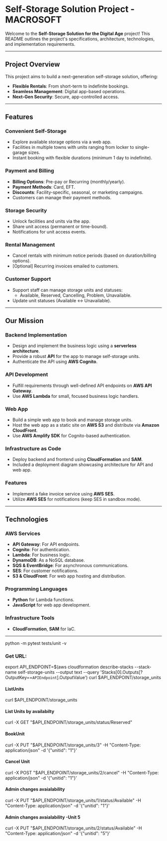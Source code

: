 # Self-Storage Solution Project -MACROSOFT

Welcome to the **Self-Storage Solution for the Digital Age** project! This README outlines the project's specifications, architecture, technologies, and implementation requirements.

---

## Project Overview

This project aims to build a next-generation self-storage solution, offering:
- **Flexible Rentals**: From short-term to indefinite bookings.
- **Seamless Management**: Digital app-based operations.
- **Next-Gen Security**: Secure, app-controlled access.

---

## Features

### Convenient Self-Storage
- Explore available storage options via a web app.
- Facilities in multiple towns with units ranging from locker to single-garage sizes.
- Instant booking with flexible durations (minimum 1 day to indefinite).

### Payment and Billing
- **Billing Options**: Pre-pay or Recurring (monthly/yearly).
- **Payment Methods**: Card, EFT.
- **Discounts**: Facility-specific, seasonal, or marketing campaigns.
- Customers can manage their payment methods.

### Storage Security
- Unlock facilities and units via the app.
- Share unit access (permanent or time-bound).
- Notifications for unit access events.

### Rental Management
- Cancel rentals with minimum notice periods (based on duration/billing options).
- [Optional] Recurring invoices emailed to customers.

### Customer Support
- Support staff can manage storage units and statuses:
  - Available, Reserved, Cancelling, Problem, Unavailable.
- Update unit statuses (Available ↔ Unavailable).

---

## Our Mission

### Backend Implementation
- Design and implement the business logic using a **serverless architecture**.
- Provide a robust **API** for the app to manage self-storage units.
- Authenticate the API using **AWS Cognito**.

### API Development
- Fulfill requirements through well-defined API endpoints on **AWS API Gateway**.
- Use **AWS Lambda** for small, focused business logic handlers.

### Web App
- Build a simple web app to book and manage storage units.
- Host the web app as a static site on **AWS S3** and distribute via **Amazon CloudFront**.
- Use **AWS Amplify SDK** for Cognito-based authentication.

### Infrastructure as Code
- Deploy backend and frontend using **CloudFormation** and **SAM**.
- Included a deployment diagram showcasing architecture for API and web app.

### Features
- Implement a fake invoice service using **AWS SES**.
- Utilize **AWS SES** for notifications (keep SES in sandbox mode).

---

## Technologies

### AWS Services
- **API Gateway**: For API endpoints.
- **Cognito**: For authentication.
- **Lambda**: For business logic.
- **DynamoDB**: As a NoSQL database.
- **SQS & EventBridge**: For asynchronous communications.
- **SES**: For customer notifications.
- **S3 & CloudFront**: For web app hosting and distribution.

### Programming Languages
- **Python** for Lambda functions.
- **JavaScript** for web app development.

### Infrastructure Tools
- **CloudFormation**, **SAM** for IaC.

---

<!-- Run Units Tests -->
python -m pytest tests/unit -v


### Get URL:
export API_ENDPOINT=$(aws cloudformation describe-stacks --stack-name self-storage-units --output text --query 'Stacks[0].Outputs[?OutputKey==`APIEndpoint`].OutputValue')
curl $API_ENDPOINT/storage_units

#### ListUnits
curl $API_ENDPOINT/storage_units

#### List Units by availabilty
curl -X GET "$API_ENDPOINT/storage_units/status/Reserved"

#### BookUnit 
curl -X PUT "$API_ENDPOINT/storage_units/3" -H "Content-Type: application/json" -d '{"unitid": "1"}'

#### Cancel Unit 
curl -X POST "$API_ENDPOINT/storage_units/2/cancel" -H "Content-Type: application/json" -d '{"unitid": "1"}'

#### Admin changes avaialability
curl -X PUT "$API_ENDPOINT/storage_units/1/status/Available" -H "Content-Type: application/json" -d '{"unitid": "1"}'


#### Admin changes avaialability -Unit 5
curl -X PUT "$API_ENDPOINT/storage_units/2/status/Available" -H "Content-Type: application/json" -d '{"unitid": "5"}'
